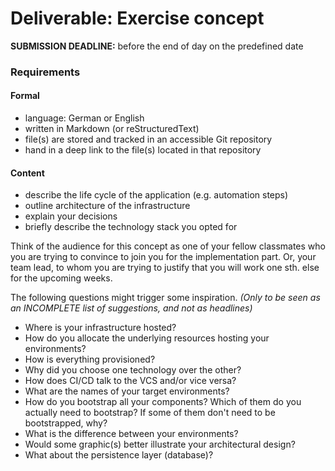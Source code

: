 Deliverable: Exercise concept
=============================


__SUBMISSION DEADLINE:__ before the end of day on the predefined date


### Requirements

#### Formal

* language: German or English
* written in Markdown (or reStructuredText)
* file(s) are stored and tracked in an accessible Git repository
* hand in a deep link to the file(s) located in that repository


#### Content

* describe the life cycle of the application (e.g. automation steps)
* outline architecture of the infrastructure
* explain your decisions
* briefly describe the technology stack you opted for

Think of the audience for this concept as one of your fellow classmates who you are trying to convince to join you for
the implementation part. Or, your team lead, to whom you are trying to justify that you will work one sth. else for the
upcoming weeks. 

The following questions might trigger some inspiration. *(Only to be seen as an INCOMPLETE list of suggestions, and not
as headlines)*

* Where is your infrastructure hosted?
* How do you allocate the underlying resources hosting your environments?
* How is everything provisioned?
* Why did you choose one technology over the other?
* How does CI/CD talk to the VCS and/or vice versa?
* What are the names of your target environments?
* How do you bootstrap all your components? Which of them do you actually need to bootstrap?
  If some of them don't need to be bootstrapped, why?
* What is the difference between your environments?
* Would some graphic(s) better illustrate your architectural design?
* What about the persistence layer (database)?
